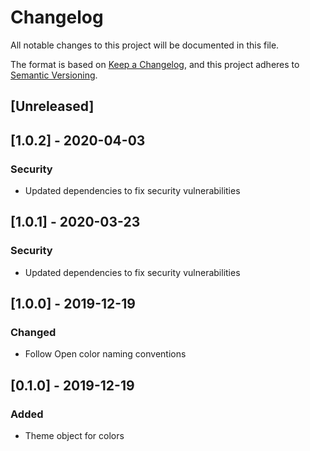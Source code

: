# Changelog
All notable changes to this project will be documented in this file.

The format is based on [Keep a Changelog](https://keepachangelog.com/en/1.0.0/),
and this project adheres to [Semantic Versioning](https://semver.org/spec/v2.0.0.html).

## [Unreleased]

## [1.0.2] - 2020-04-03
### Security
- Updated dependencies to fix security vulnerabilities

## [1.0.1] - 2020-03-23
### Security
- Updated dependencies to fix security vulnerabilities

## [1.0.0] - 2019-12-19
### Changed
- Follow Open color naming conventions

## [0.1.0] - 2019-12-19
### Added
- Theme object for colors
